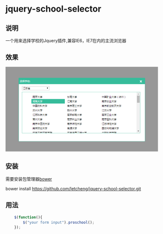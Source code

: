 # jquery-school-selector

## 说明

 一个用来选择学校的Jquery插件,兼容IE6，IE7在内的主流浏览器

## 效果

![](https://github.com/letcheng/jquery-school-selector/raw/master/images/result.png)

## 安装
 
 需要安装包管理器[bower](http://bower.io/)
 
 bower install https://github.com/letcheng/jquery-school-selector.git

## 用法

```javascript
    $(function(){
        $("your form input").proschool();
    });
```
